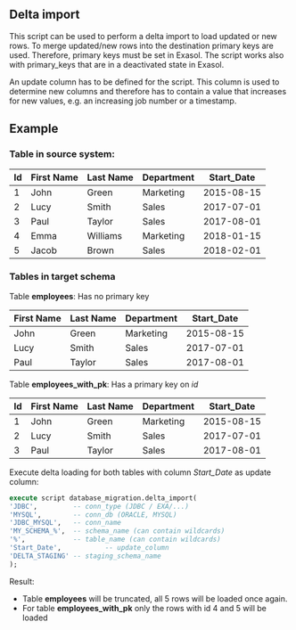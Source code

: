 ## Delta import
This script can be used to perform a delta import to load updated or new rows. To merge updated/new rows into the destination primary keys are used. Therefore, primary keys must be set in Exasol. The script works also with primary_keys that are in a deactivated state in Exasol.

An update column has to be defined for the script. This column is used to determine new columns and therefore has to contain a value that increases for new values, e.g. an increasing job number or a timestamp.

## Example
### Table in source system:

| Id | First Name | Last Name | Department | Start_Date |
|----|------------|-----------|------------|------------|
| 1  | John       | Green     | Marketing  | 2015-08-15 |
| 2  | Lucy       | Smith     | Sales      | 2017-07-01 |
| 3  | Paul       | Taylor    | Sales      | 2017-08-01 |
| 4  | Emma       | Williams  | Marketing  | 2018-01-15 |
| 5  | Jacob      | Brown     | Sales      | 2018-02-01 |



### Tables in target schema

Table __employees__: Has no primary key

| First Name | Last Name | Department | Start_Date |
|------------|-----------|------------|------------|
| John       | Green     | Marketing  | 2015-08-15 |
| Lucy       | Smith     | Sales      | 2017-07-01 |
| Paul       | Taylor    | Sales      | 2017-08-01 |


Table __employees_with_pk__: Has a primary key on *id*

| Id | First Name | Last Name | Department | Start_Date |
|----|------------|-----------|------------|------------|
| 1  | John       | Green     | Marketing  | 2015-08-15 |
| 2  | Lucy       | Smith     | Sales      | 2017-07-01 |
| 3  | Paul       | Taylor    | Sales      | 2017-08-01 |


Execute delta loading for both tables with column *Start_Date* as update column:

```sql
execute script database_migration.delta_import(
'JDBC',  		-- conn_type (JDBC / EXA/...)
'MYSQL', 		-- conn_db (ORACLE, MYSQL)
'JDBC_MYSQL', 	-- conn_name
'MY_SCHEMA_%',  -- schema_name (can contain wildcards)
'%',     		-- table_name (can contain wildcards)
'Start_Date',    		-- update_column
'DELTA_STAGING' -- staging_schema_name
);
```

Result:
- Table __employees__ will be truncated, all 5 rows will be loaded once again.
- For table __employees_with_pk__ only the rows with id 4 and 5 will be loaded

